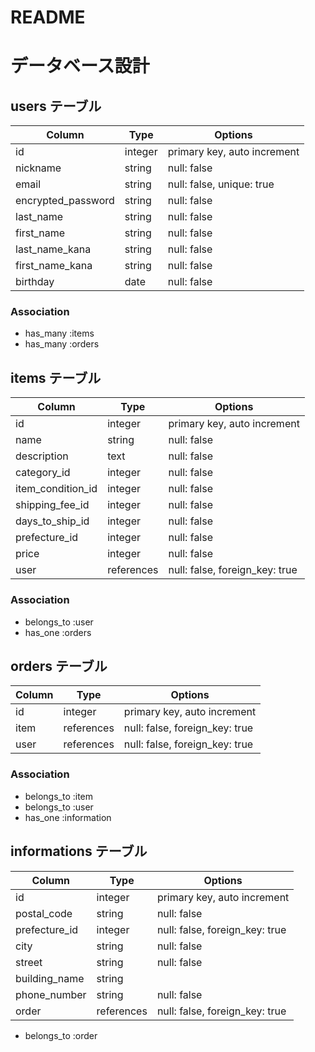 # README

# データベース設計

## users テーブル

| Column              | Type    | Options                        |
| ------------------- | ------- | ------------------------------ |
| id                  | integer | primary key, auto increment    |
| nickname            | string  | null: false                    |
| email               | string  | null: false, unique: true      |
| encrypted_password  | string  | null: false                    |
| last_name           | string  | null: false                    |
| first_name          | string  | null: false                    |
| last_name_kana      | string  | null: false                    |
| first_name_kana     | string  | null: false                    |
| birthday            | date    | null: false                    |

### Association

- has_many :items
- has_many :orders

## items テーブル

| Column             | Type       | Options                        |
| ------------------ | -------    | ------------------------------ |
| id                 | integer    | primary key, auto increment    |
| name               | string     | null: false                    |
| description        | text       | null: false                    |
| category_id        | integer    | null: false                    |
| item_condition_id  | integer    | null: false                    |
| shipping_fee_id    | integer    | null: false                    |
| days_to_ship_id    | integer    | null: false                    |
| prefecture_id      | integer    | null: false                    |
| price              | integer    | null: false                    |
| user               | references | null: false, foreign_key: true |

### Association

- belongs_to :user
- has_one :orders

## orders テーブル

| Column         | Type       | Options                        |
| -------------- | -------    | ------------------------------ |
| id             | integer    | primary key, auto increment    |
| item           | references | null: false, foreign_key: true |
| user           | references | null: false, foreign_key: true |

### Association

- belongs_to :item
- belongs_to :user
- has_one :information

## informations テーブル

| Column        | Type       | Options                        |
| ------------- | -------    | ------------------------------ |
| id            | integer    | primary key, auto increment    |
| postal_code   | string     | null: false                    |
| prefecture_id | integer    | null: false, foreign_key: true |
| city          | string     | null: false                    |
| street        | string     | null: false                    |
| building_name | string     |                                |
| phone_number  | string     | null: false                    |
| order         | references | null: false, foreign_key: true |

- belongs_to :order
